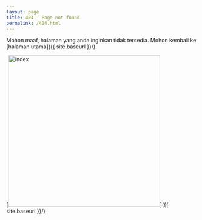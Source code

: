 ```yaml
---
layout: page
title: 404 - Page not found
permalink: /404.html
---
```


Mohon maaf, halaman yang anda inginkan tidak tersedia. Mohon kembali ke [halaman utama]({{ site.baseurl }}/).

[<img src="{{ site.baseurl }}/images/404.jpg" alt="index" style="width: 400px; align: center;"/>]({{ site.baseurl }}/)
